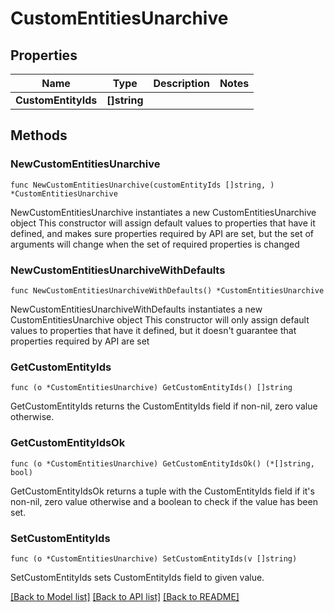 # CustomEntitiesUnarchive

## Properties

Name | Type | Description | Notes
------------ | ------------- | ------------- | -------------
**CustomEntityIds** | **[]string** |  | 

## Methods

### NewCustomEntitiesUnarchive

`func NewCustomEntitiesUnarchive(customEntityIds []string, ) *CustomEntitiesUnarchive`

NewCustomEntitiesUnarchive instantiates a new CustomEntitiesUnarchive object
This constructor will assign default values to properties that have it defined,
and makes sure properties required by API are set, but the set of arguments
will change when the set of required properties is changed

### NewCustomEntitiesUnarchiveWithDefaults

`func NewCustomEntitiesUnarchiveWithDefaults() *CustomEntitiesUnarchive`

NewCustomEntitiesUnarchiveWithDefaults instantiates a new CustomEntitiesUnarchive object
This constructor will only assign default values to properties that have it defined,
but it doesn't guarantee that properties required by API are set

### GetCustomEntityIds

`func (o *CustomEntitiesUnarchive) GetCustomEntityIds() []string`

GetCustomEntityIds returns the CustomEntityIds field if non-nil, zero value otherwise.

### GetCustomEntityIdsOk

`func (o *CustomEntitiesUnarchive) GetCustomEntityIdsOk() (*[]string, bool)`

GetCustomEntityIdsOk returns a tuple with the CustomEntityIds field if it's non-nil, zero value otherwise
and a boolean to check if the value has been set.

### SetCustomEntityIds

`func (o *CustomEntitiesUnarchive) SetCustomEntityIds(v []string)`

SetCustomEntityIds sets CustomEntityIds field to given value.



[[Back to Model list]](../README.md#documentation-for-models) [[Back to API list]](../README.md#documentation-for-api-endpoints) [[Back to README]](../README.md)


